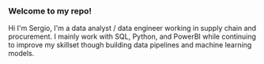 ### Welcome to my repo!

Hi I'm Sergio, I'm a data analyst / data engineer working in supply chain and procurement. I mainly work with SQL, Python, and PowerBI while continuing to improve my skillset though building data pipelines and machine learning models.
